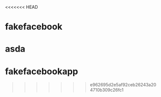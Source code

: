 <<<<<<< HEAD
# fakefacebook
asda
=======
# fakefacebookapp
>>>>>>> e962695d2e5af92ceb26243a204710b309c26fc1
